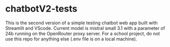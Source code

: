 # chatbotV2-tests
This is the second version of a simple testing chatbot web app built with Streamlit and VScode. Current model is mistral small 3.1 with a parameter of 24b running on the OpenRouter proxy server. For a school project, do not use this repo for anything else (.env file is on a local machine).
